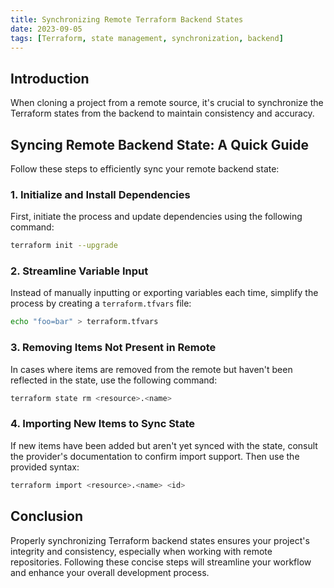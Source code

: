 ```yaml
---
title: Synchronizing Remote Terraform Backend States
date: 2023-09-05
tags: [Terraform, state management, synchronization, backend]
---
```


## Introduction

When cloning a project from a remote source, it's crucial to synchronize the Terraform states from the backend to maintain consistency and accuracy.

## Syncing Remote Backend State: A Quick Guide

Follow these steps to efficiently sync your remote backend state:

### 1. Initialize and Install Dependencies

First, initiate the process and update dependencies using the following command:

```bash
terraform init --upgrade
```

### 2. Streamline Variable Input

Instead of manually inputting or exporting variables each time, simplify the process by creating a `terraform.tfvars` file:

```bash
echo "foo=bar" > terraform.tfvars
```

### 3. Removing Items Not Present in Remote

In cases where items are removed from the remote but haven't been reflected in the state, use the following command:

```bash
terraform state rm <resource>.<name>
```

### 4. Importing New Items to Sync State

If new items have been added but aren't yet synced with the state, consult the provider's documentation to confirm import support. Then use the provided syntax:

```bash
terraform import <resource>.<name> <id>
```

## Conclusion

Properly synchronizing Terraform backend states ensures your project's integrity and consistency, especially when working with remote repositories. Following these concise steps will streamline your workflow and enhance your overall development process.
